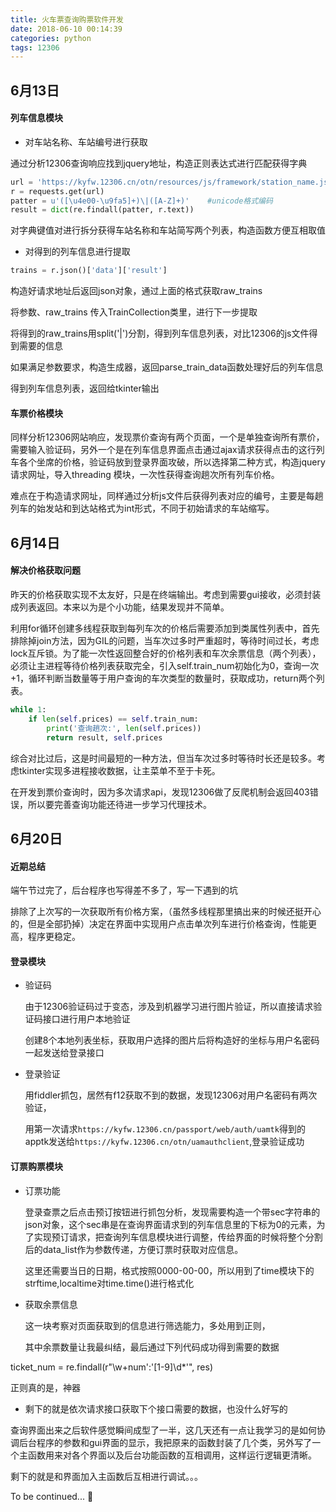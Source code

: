 ```yaml
---
title: 火车票查询购票软件开发
date: 2018-06-10 00:14:39
categories: python
tags: 12306
---
```


## 6月13日
#### 列车信息模块
- 对车站名称、车站编号进行获取

通过分析12306查询响应找到jquery地址，构造正则表达式进行匹配获得字典

```python
url = 'https://kyfw.12306.cn/otn/resources/js/framework/station_name.js?station_version=1.9055'
r = requests.get(url)
patter = u'([\u4e00-\u9fa5]+)\|([A-Z]+)' 	#unicode格式编码
result = dict(re.findall(patter, r.text))
```

对字典键值对进行拆分获得车站名称和车站简写两个列表，构造函数方便互相取值

- 对得到的列车信息进行提取

```python
trains = r.json()['data']['result']
```

构造好请求地址后返回json对象，通过上面的格式获取raw_trains

将参数、raw_trains 传入TrainCollection类里，进行下一步提取

将得到的raw_trains用split('\|')分割，得到列车信息列表，对比12306的js文件得到需要的信息

如果满足参数要求，构造生成器，返回parse_train_data函数处理好后的列车信息

得到列车信息列表，返回给tkinter输出

#### 车票价格模块

同样分析12306网站响应，发现票价查询有两个页面，一个是单独查询所有票价，需要输入验证码，另外一个是在列车信息界面点击通过ajax请求获得点击的这行列车各个坐席的价格，验证码放到登录界面攻破，所以选择第二种方式，构造jquery请求网址，导入threading 模块，一次性获得查询趟次所有列车价格。

难点在于构造请求网址，同样通过分析js文件后获得列表对应的编号，主要是每趟列车的始发站和到达站格式为int形式，不同于初始请求的车站缩写。





## 6月14日



#### 解决价格获取问题

​	昨天的价格获取实现不太友好，只是在终端输出。考虑到需要gui接收，必须封装成列表返回。本来以为是个小功能，结果发现并不简单。

​	利用for循环创建多线程获取到每列车次的价格后需要添加到类属性列表中，首先排除掉join方法，因为GIL的问题，当车次过多时严重超时，等待时间过长，考虑lock互斥锁。为了能一次性返回整合好的价格列表和车次余票信息（两个列表），必须让主进程等待价格列表获取完全，引入self.train_num初始化为0，查询一次+1，循环判断当数量等于用户查询的车次类型的数量时，获取成功，return两个列表。

```python
while 1:
    if len(self.prices) == self.train_num:
    	print('查询趟次:', len(self.prices))
    	return result, self.prices
```



综合对比过后，这是时间最短的一种方法，但当车次过多时等待时长还是较多。考虑tkinter实现多进程接收数据，让主菜单不至于卡死。



在开发到票价查询时，因为多次请求api，发现12306做了反爬机制会返回403错误，所以要完善查询功能还待进一步学习代理技术。



## 6月20日
#### 近期总结

端午节过完了，后台程序也写得差不多了，写一下遇到的坑

排除了上次写的一次获取所有价格方案，（虽然多线程那里搞出来的时候还挺开心的，但是全部扔掉）决定在界面中实现用户点击单次列车进行价格查询，性能更高，程序更稳定。

#### 登录模块

- 验证码

  由于12306验证码过于变态，涉及到机器学习进行图片验证，所以直接请求验证码接口进行用户本地验证

  创建8个本地列表坐标，获取用户选择的图片后将构造好的坐标与用户名密码一起发送给登录接口

- 登录验证

  用fiddler抓包，居然有f12获取不到的数据，发现12306对用户名密码有两次验证，

  用第一次请求`https://kyfw.12306.cn/passport/web/auth/uamtk`得到的apptk发送给`https://kyfw.12306.cn/otn/uamauthclient`,登录验证成功

#### 订票购票模块

- 订票功能

  登录查票之后点击预订按钮进行抓包分析，发现需要构造一个带sec字符串的json对象，这个sec串是在查询界面请求到的列车信息里的下标为0的元素，为了实现预订请求，把查询列车信息模块进行调整，传给界面的时候将整个分割后的data_list作为参数传递，方便订票时获取对应信息。

  这里还需要当日的日期，格式按照0000-00-00，所以用到了time模块下的strftime,localtime对time.time()进行格式化

- 获取余票信息

  这一块考察对页面获取到的信息进行筛选能力，多处用到正则，

  其中余票数量让我最纠结，最后通过下列代码成功得到需要的数据

 ticket_num = re.findall(r"\w+num\':\'[1-9]\d*\'", res)



  正则真的是，神器

- 剩下的就是依次请求接口获取下个接口需要的数据，也没什么好写的

  

查询界面出来之后软件感觉瞬间成型了一半，这几天还有一点让我学习的是如何协调后台程序的参数和gui界面的显示，我把原来的函数封装了几个类，另外写了一个主函数用来对各个界面以及后台功能函数的互相调用，这样运行逻辑更清晰。



剩下的就是和界面加入主函数后互相进行调试。。。












To be continued... :runner: 
